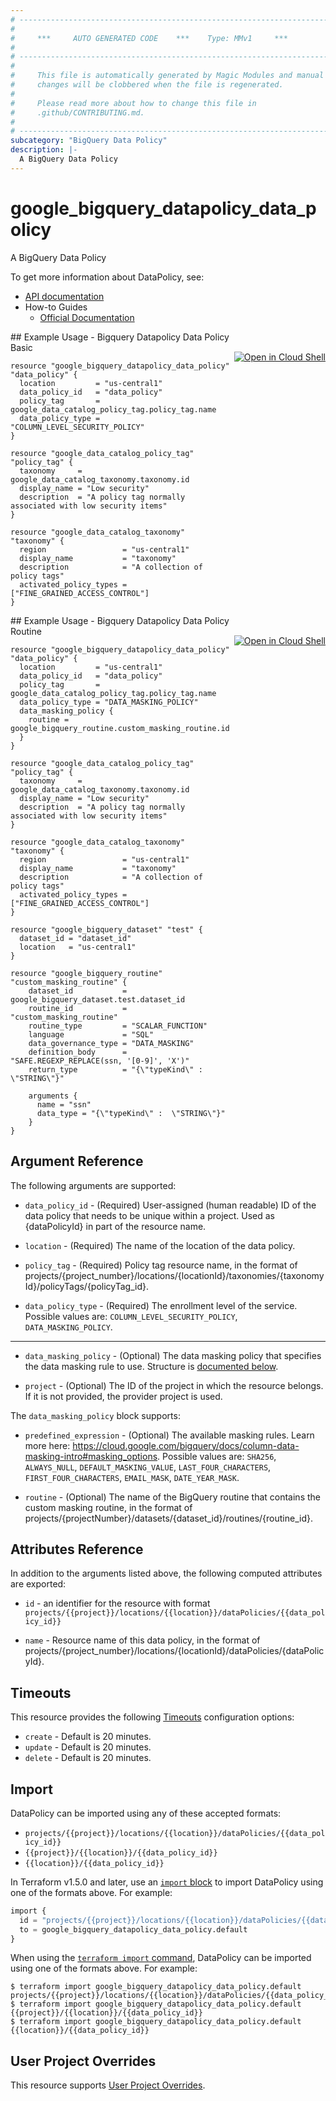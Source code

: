 ```yaml
---
# ----------------------------------------------------------------------------
#
#     ***     AUTO GENERATED CODE    ***    Type: MMv1     ***
#
# ----------------------------------------------------------------------------
#
#     This file is automatically generated by Magic Modules and manual
#     changes will be clobbered when the file is regenerated.
#
#     Please read more about how to change this file in
#     .github/CONTRIBUTING.md.
#
# ----------------------------------------------------------------------------
subcategory: "BigQuery Data Policy"
description: |-
  A BigQuery Data Policy
---
```


# google\_bigquery\_datapolicy\_data\_policy

A BigQuery Data Policy


To get more information about DataPolicy, see:

* [API documentation](https://cloud.google.com/bigquery/docs/reference/bigquerydatapolicy/rest/v1beta1/projects.locations.dataPolicies/create)
* How-to Guides
    * [Official Documentation](https://cloud.google.com/bigquery/docs/column-data-masking-intro)

<div class = "oics-button" style="float: right; margin: 0 0 -15px">
  <a href="https://console.cloud.google.com/cloudshell/open?cloudshell_git_repo=https%3A%2F%2Fgithub.com%2Fterraform-google-modules%2Fdocs-examples.git&cloudshell_image=gcr.io%2Fcloudshell-images%2Fcloudshell%3Alatest&cloudshell_print=.%2Fmotd&cloudshell_tutorial=.%2Ftutorial.md&cloudshell_working_dir=bigquery_datapolicy_data_policy_basic&open_in_editor=main.tf" target="_blank">
    <img alt="Open in Cloud Shell" src="//gstatic.com/cloudssh/images/open-btn.svg" style="max-height: 44px; margin: 32px auto; max-width: 100%;">
  </a>
</div>
## Example Usage - Bigquery Datapolicy Data Policy Basic


```hcl
resource "google_bigquery_datapolicy_data_policy" "data_policy" {
  location         = "us-central1"
  data_policy_id   = "data_policy"
  policy_tag       = google_data_catalog_policy_tag.policy_tag.name
  data_policy_type = "COLUMN_LEVEL_SECURITY_POLICY"
}

resource "google_data_catalog_policy_tag" "policy_tag" {
  taxonomy     = google_data_catalog_taxonomy.taxonomy.id
  display_name = "Low security"
  description  = "A policy tag normally associated with low security items"
}

resource "google_data_catalog_taxonomy" "taxonomy" {
  region                 = "us-central1"
  display_name           = "taxonomy"
  description            = "A collection of policy tags"
  activated_policy_types = ["FINE_GRAINED_ACCESS_CONTROL"]
}
```
<div class = "oics-button" style="float: right; margin: 0 0 -15px">
  <a href="https://console.cloud.google.com/cloudshell/open?cloudshell_git_repo=https%3A%2F%2Fgithub.com%2Fterraform-google-modules%2Fdocs-examples.git&cloudshell_image=gcr.io%2Fcloudshell-images%2Fcloudshell%3Alatest&cloudshell_print=.%2Fmotd&cloudshell_tutorial=.%2Ftutorial.md&cloudshell_working_dir=bigquery_datapolicy_data_policy_routine&open_in_editor=main.tf" target="_blank">
    <img alt="Open in Cloud Shell" src="//gstatic.com/cloudssh/images/open-btn.svg" style="max-height: 44px; margin: 32px auto; max-width: 100%;">
  </a>
</div>
## Example Usage - Bigquery Datapolicy Data Policy Routine


```hcl
resource "google_bigquery_datapolicy_data_policy" "data_policy" {
  location         = "us-central1"
  data_policy_id   = "data_policy"
  policy_tag       = google_data_catalog_policy_tag.policy_tag.name
  data_policy_type = "DATA_MASKING_POLICY"  
  data_masking_policy {
    routine = google_bigquery_routine.custom_masking_routine.id
  }
}

resource "google_data_catalog_policy_tag" "policy_tag" {
  taxonomy     = google_data_catalog_taxonomy.taxonomy.id
  display_name = "Low security"
  description  = "A policy tag normally associated with low security items"
}
  
resource "google_data_catalog_taxonomy" "taxonomy" {
  region                 = "us-central1"
  display_name           = "taxonomy"
  description            = "A collection of policy tags"
  activated_policy_types = ["FINE_GRAINED_ACCESS_CONTROL"]
}

resource "google_bigquery_dataset" "test" {
  dataset_id = "dataset_id"
  location   = "us-central1"
}

resource "google_bigquery_routine" "custom_masking_routine" {
	dataset_id           = google_bigquery_dataset.test.dataset_id
	routine_id           = "custom_masking_routine"
	routine_type         = "SCALAR_FUNCTION"
	language             = "SQL"
	data_governance_type = "DATA_MASKING"
	definition_body      = "SAFE.REGEXP_REPLACE(ssn, '[0-9]', 'X')"
	return_type          = "{\"typeKind\" :  \"STRING\"}"

	arguments {
	  name = "ssn"
	  data_type = "{\"typeKind\" :  \"STRING\"}"
	} 
}
```

## Argument Reference

The following arguments are supported:


* `data_policy_id` -
  (Required)
  User-assigned (human readable) ID of the data policy that needs to be unique within a project. Used as {dataPolicyId} in part of the resource name.

* `location` -
  (Required)
  The name of the location of the data policy.

* `policy_tag` -
  (Required)
  Policy tag resource name, in the format of projects/{project_number}/locations/{locationId}/taxonomies/{taxonomyId}/policyTags/{policyTag_id}.

* `data_policy_type` -
  (Required)
  The enrollment level of the service.
  Possible values are: `COLUMN_LEVEL_SECURITY_POLICY`, `DATA_MASKING_POLICY`.


- - -


* `data_masking_policy` -
  (Optional)
  The data masking policy that specifies the data masking rule to use.
  Structure is [documented below](#nested_data_masking_policy).

* `project` - (Optional) The ID of the project in which the resource belongs.
    If it is not provided, the provider project is used.


<a name="nested_data_masking_policy"></a>The `data_masking_policy` block supports:

* `predefined_expression` -
  (Optional)
  The available masking rules. Learn more here: https://cloud.google.com/bigquery/docs/column-data-masking-intro#masking_options.
  Possible values are: `SHA256`, `ALWAYS_NULL`, `DEFAULT_MASKING_VALUE`, `LAST_FOUR_CHARACTERS`, `FIRST_FOUR_CHARACTERS`, `EMAIL_MASK`, `DATE_YEAR_MASK`.

* `routine` -
  (Optional)
  The name of the BigQuery routine that contains the custom masking routine, in the format of projects/{projectNumber}/datasets/{dataset_id}/routines/{routine_id}.

## Attributes Reference

In addition to the arguments listed above, the following computed attributes are exported:

* `id` - an identifier for the resource with format `projects/{{project}}/locations/{{location}}/dataPolicies/{{data_policy_id}}`

* `name` -
  Resource name of this data policy, in the format of projects/{project_number}/locations/{locationId}/dataPolicies/{dataPolicyId}.


## Timeouts

This resource provides the following
[Timeouts](https://developer.hashicorp.com/terraform/plugin/sdkv2/resources/retries-and-customizable-timeouts) configuration options:

- `create` - Default is 20 minutes.
- `update` - Default is 20 minutes.
- `delete` - Default is 20 minutes.

## Import


DataPolicy can be imported using any of these accepted formats:

* `projects/{{project}}/locations/{{location}}/dataPolicies/{{data_policy_id}}`
* `{{project}}/{{location}}/{{data_policy_id}}`
* `{{location}}/{{data_policy_id}}`


In Terraform v1.5.0 and later, use an [`import` block](https://developer.hashicorp.com/terraform/language/import) to import DataPolicy using one of the formats above. For example:

```tf
import {
  id = "projects/{{project}}/locations/{{location}}/dataPolicies/{{data_policy_id}}"
  to = google_bigquery_datapolicy_data_policy.default
}
```

When using the [`terraform import` command](https://developer.hashicorp.com/terraform/cli/commands/import), DataPolicy can be imported using one of the formats above. For example:

```
$ terraform import google_bigquery_datapolicy_data_policy.default projects/{{project}}/locations/{{location}}/dataPolicies/{{data_policy_id}}
$ terraform import google_bigquery_datapolicy_data_policy.default {{project}}/{{location}}/{{data_policy_id}}
$ terraform import google_bigquery_datapolicy_data_policy.default {{location}}/{{data_policy_id}}
```

## User Project Overrides

This resource supports [User Project Overrides](https://registry.terraform.io/providers/hashicorp/google/latest/docs/guides/provider_reference#user_project_override).
